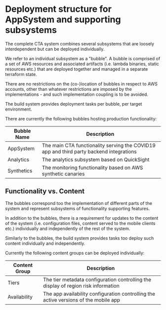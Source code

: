 # Deployment structure for AppSystem and supporting subsystems

The complete CTA system combines several subsystems that are loosely interdependent but can be deployed individually.

We refer to an individual subsystem as a "bubble". A bubble is comprised of a set of AWS resources and associated artifacts (i.e. lambda binaries, static resources etc.) that are deployed together and managed in a separate terraform state.

There are no restrictions on the (co-)location of bubbles in respect to AWS accounts, other than whatever restrictions are imposed by the implementations - and such implementation coupling is to be avoided.

The build system provides deployment tasks per bubble, per target environment.

There are currently the following bubbles hosting production functionality:

Bubble Name|Description|
---|---|
AppSystem|The main CTA functionality serving the COVID19 app and third party backend integrations|
Analytics|The analytics subsystem based on QuickSight|
Synthetics|The monitoring functionality based on AWS synthetic canaries|

## Functionality vs. Content

The bubbles correspond too the implementation of different parts of the system and represent subsystems of functionality supporting features.

In addition to the bubbles, there is a requirement for updates to the content of the system (i.e. configuration files, content served to the mobile clients etc.) individually and independently of the rest of the system.

Similarly to the bubbles, the build system provides tasks too deploy such content individually and independently.

Currently the following content groups can be deployed individually:

Content Group|Description|
---|---|
|Tiers|The tier metadata configuration controlling the display of region risk information|
|Availability|The app availability configuration controlling the active versions of the mobile app|
